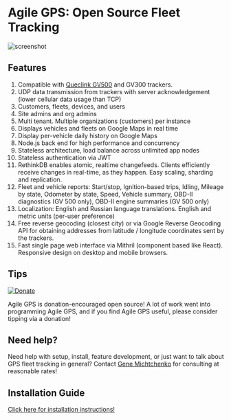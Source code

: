 # Agile GPS: Open Source Fleet Tracking

![screenshot](https://raw.githubusercontent.com/llambda/agilegps/master/public/images/screen1.png?token=AGc1MoMRLFILb287jsksqBY-hvOtCRakks5Ym6-uwA%3D%3D)


## Features

1. Compatible with [Queclink GV500](https://www.amazon.com/Professional-Quality-GV500-Vehicle-Tracker/dp/B00XLSDNDO/ref=as_sl_pc_qf_sp_asin_til?tag=agilegps-20&linkCode=w00&linkId=2a0bd062af220b70c28683c305f01385&creativeASIN=B00XLSDNDO) and GV300 trackers.
1. UDP data transmission from trackers with server acknowledgement (lower cellular data usage than TCP)
1. Customers, fleets, devices, and users
1. Site admins and org admins
1. Multi tenant. Multiple organizations (customers) per instance
1. Displays vehicles and fleets on Google Maps in real time
1. Display per-vehicle daily history on Google Maps
1. Node.js back end for high performance and concurrency
1. Stateless architecture, load balance across unlimited app nodes
1. Stateless authentication via JWT
1. RethinkDB enables atomic, realtime changefeeds. Clients efficiently receive changes in real-time, as they happen. Easy scaling, sharding and replication.
1. Fleet and vehicle reports: Start/stop, Ignition-based trips, Idling, Mileage by state, Odometer by state, Speed, Vehicle summary, OBD-II diagnostics (GV 500 only), OBD-II engine summaries (GV 500 only)
1. Localization: English and Russian language translations. English and metric units (per-user preference)
1. Free reverse geocoding (closest city) or via Google Reverse Geocoding API for obtaining addresses from latitude / longitude coordinates sent by the trackers.
1. Fast single page web interface via Mithril (component based like React). Responsive design on desktop and mobile browsers.

## Tips 
[![Donate](https://img.shields.io/badge/Donate-PayPal-green.svg)](https://www.paypal.com/cgi-bin/webscr?cmd=_s-xclick&hosted_button_id=WTGZ7P8E8D9JE)

Agile GPS is donation-encouraged open source! A lot of work went into programming Agile GPS, and if you find Agile GPS useful, please consider tipping via a donation!

## Need help?

Need help with setup, install, feature development, or just want to talk about GPS fleet tracking in general? Contact [Gene Michtchenko](gene909@gmail.com) for consulting at reasonable rates!

## Installation Guide

[Click here for installation instructions!](INSTALL.md)

